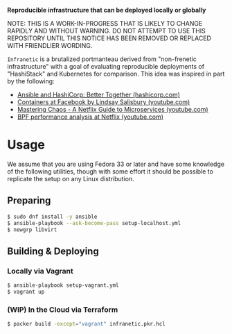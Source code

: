 **Reproducible infrastructure that can be deployed locally or globally**

NOTE: THIS IS A WORK-IN-PROGRESS THAT IS LIKELY TO CHANGE RAPIDLY AND WITHOUT
WARNING. DO NOT ATTEMPT TO USE THIS REPOSITORY UNTIL THIS NOTICE HAS BEEN
REMOVED OR REPLACED WITH FRIENDLIER WORDING.

`Infranetic` is a brutalized portmanteau derived from "non-frenetic
infrastructure" with a goal of evaluating reproducible deployments of
"HashiStack" and Kubernetes for comparison. This idea was inspired in part by
the following:

* [Ansible and HashiCorp: Better Together (hashicorp.com)](
  https://www.hashicorp.com/resources/ansible-terraform-better-together)
* [Containers at Facebook by Lindsay Salisbury (youtube.com)](
  https://www.youtube.com/watch?v=_Qc9jBk18w8)
* [Mastering Chaos - A Netflix Guide to Microservices (youtube.com)](
  https://www.youtube.com/watch?v=CZ3wIuvmHeM)
* [BPF performance analysis at Netflix (youtube.com)](
  https://www.youtube.com/watch?v=16slh29iN1g)


Usage
==========
We assume that you are using Fedora 33 or later and have some knowledge of the
following utilities, though with some effort it should be possible to replicate
the setup on any Linux distribution.

Preparing
----------
```sh
$ sudo dnf install -y ansible
$ ansible-playbook --ask-become-pass setup-localhost.yml
$ newgrp libvirt
```

Building & Deploying
----------
### Locally via Vagrant
```sh
$ ansible-playbook setup-vagrant.yml
$ vagrant up
```

### (WIP) In the Cloud via Terraform
```sh
$ packer build -except="vagrant" infranetic.pkr.hcl
```
